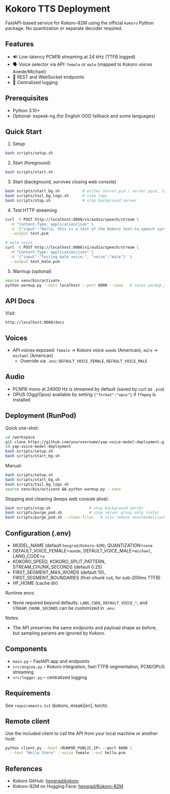 # Kokoro TTS Deployment

FastAPI-based service for Kokoro-82M using the official `kokoro` Python package. No quantization or separate decoder required.

## Features

- 🔊 Low-latency PCM16 streaming at 24 kHz (TTFB logged)
- 🗣️ Voice selector via API: `female` or `male` (mapped to Kokoro voices Aoede/Michael)
- 🔌 REST and WebSocket endpoints
- 📝 Centralized logging

## Prerequisites

- Python 3.10+
- Optional: espeak-ng (for English OOD fallback and some languages)

## Quick Start

1) Setup
```bash
bash scripts/setup.sh
```

2) Start (foreground)
```bash
bash scripts/start.sh
```

3) Start (background, survives closing web console)
```bash
bash scripts/start_bg.sh          # writes server.pid / server.pgid, logs → server.log
bash scripts/tail_bg_logs.sh      # view logs
bash scripts/stop.sh              # stop background server
```

4) Test HTTP streaming
```bash
curl -X POST http://localhost:8000/v1/audio/speech/stream \
  -H "Content-Type: application/json" \
  -d '{"input":"Hello, this is a test of the Kokoro text-to-speech system.", "voice":"female"}' \
  --output test.pcm

# male voice
curl -X POST http://localhost:8000/v1/audio/speech/stream \
  -H "Content-Type: application/json" \
  -d '{"input":"Testing male voice.", "voice":"male"}' \
  --output test_male.pcm
```

5) Warmup (optional)
```bash
source venv/bin/activate
python warmup.py --host localhost --port 8000 --save   # saves warmup_audio/*.pcm
```

## API Docs

Visit:
```
http://localhost:8000/docs
```

## Voices

- API voices exposed: `female` → Kokoro voice `aoede` (American), `male` → `michael` (American)
  - Override via `.env`: `DEFAULT_VOICE_FEMALE`, `DEFAULT_VOICE_MALE`

## Audio

- PCM16 mono at 24000 Hz is streamed by default (saved by curl as `.pcm`)
- OPUS (Ogg/Opus) available by setting `{"format":"opus"}` if `ffmpeg` is installed

## Deployment (RunPod)

Quick one-shot:
```bash
cd /workspace
git clone https://github.com/yourusername/yap-voice-model-deployment.git
cd yap-voice-model-deployment
bash scripts/setup.sh
bash scripts/start_bg.sh
```

Manual:
```bash
bash scripts/setup.sh
bash scripts/start_bg.sh
bash scripts/tail_bg_logs.sh
source venv/bin/activate && python warmup.py --save
```

Stopping and cleaning (keeps web console alive):
```bash
bash scripts/stop.sh                 # stop background server
bash scripts/purge_pod.sh            # stop server group only (safe)
bash scripts/purge_pod.sh --clean-files   # also remove venv/model/cache/logs
```

## Configuration (.env)

- MODEL_NAME (default `hexgrad/Kokoro-82M`), QUANTIZATION=`none`
- DEFAULT_VOICE_FEMALE=`aoede`, DEFAULT_VOICE_MALE=`michael`, LANG_CODE=`a`
- KOKORO_SPEED, KOKORO_SPLIT_PATTERN, STREAM_CHUNK_SECONDS (default 0.25)
- FIRST_SEGMENT_MAX_WORDS (default 10), FIRST_SEGMENT_BOUNDARIES (first-chunk cut; for sub-200ms TTFB)
- HF_HOME (cache dir)

Runtime envs:
- None required beyond defaults. `LANG_CODE`, `DEFAULT_VOICE_*`, and `STREAM_CHUNK_SECONDS` can be customized in `.env`.

Notes:
- The API preserves the same endpoints and payload shape as before, but sampling params are ignored by Kokoro.

## Components

- `main.py` – FastAPI app and endpoints
- `src/engine.py` – Kokoro integration, fast-TTFB segmentation, PCM/OPUS streaming
- `src/logger.py` – centralized logging

## Requirements

See `requirements.txt` (kokoro, misaki[en], torch).

## Remote client

Use the included client to call the API from your local machine or another host:
```bash
python client.py --host <RUNPOD_PUBLIC_IP> --port 8000 \
  --text "Hello there" --voice female --out hello.pcm
```

## References

- Kokoro GitHub: [hexgrad/kokoro](https://github.com/hexgrad/kokoro)
- Kokoro-82M on Hugging Face: [hexgrad/Kokoro-82M](https://huggingface.co/hexgrad/Kokoro-82M)